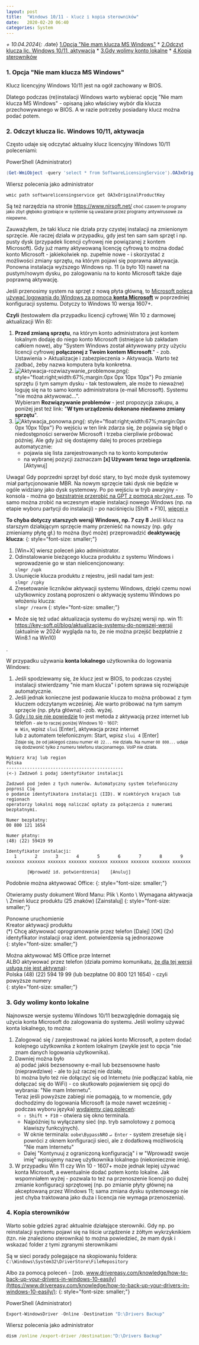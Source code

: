 ```yaml
---
layout: post
title:  "Windows 10/11 - klucz i kopia sterowników"
date:   2020-02-20 06:40
categories: System
---
```



_+ 10.04.2024_{: .date} 
[1.Opcja "Nie mam klucza MS Windows"]({{site.url}}{{site.baseurl}}{{page.url}}#1-opcja-nie-mam-klucza-ms-windows) * 
[2.Odczyt klucza lic. Windows 10/11, aktywacja]({{site.url}}{{site.baseurl}}{{page.url}}#2-odczyt-klucza-lic-windows-1011-aktywacja) * 
[3.Gdy wolimy konto lokalne]({{site.url}}{{site.baseurl}}{{page.url}}#3-gdy-wolimy-konto-lokalne) * 
[4.Kopia sterowników]({{site.url}}{{site.baseurl}}{{page.url}}#4-kopia-sterowników) 

<style>.date{font-size: smaller;color:#828282;}</style>

### 1. Opcja "Nie mam klucza MS Windows"

Klucz licencyjny Windows 10/11 jest na ogół zachowany w BIOS.

Dlatego podczas (re)instalacji Windows warto wybierać opcję "Nie mam klucza MS Windows" - opisaną jako właściwy wybór dla klucza przechowywanego w BIOS. A w razie potrzeby posiadany klucz można podać potem.



### 2. Odczyt klucza lic. Windows 10/11, aktywacja 

Często udaje się odczytać aktualny klucz licencyjny Windows 10/11 poleceniami:

PowerShell (Administrator)
````powershell
(Get-WmiObject -query 'select * from SoftwareLicensingService').OA3xOriginalProductKey
````

Wiersz polecenia jako administrator
````bat
wmic path softwarelicensingservice get OA3xOriginalProductKey
````

Są też narzędzia na stronie 
<https://www.nirsoft.net/>
<small>choć czasem te programy jako zbyt głęboko grzebiące w systemie są uważane przez programy antywirusowe za niepewne</small>.

Zauważyłem, że taki klucz nie działa przy czystej instalacji na zmienionym sprzęcie. Ale raczej działa w przypadku, gdy jest ten sam sam sprzęt i np. pusty dysk (przypadek licencji cyfrowej nie powiązanej z kontem Microsoft). Gdy już mamy aktywowaną licencję cyfrową to można dodać konto Microsoft - jakiekolwiek np. zupełnie nowe - i skorzystać z możliwości zmiany sprzętu, na którym pojawi się poprawna aktywacja. Ponowna instalacja wyższego Windows np. 11 (a było 10) nawet na pustym/nowym dysku, po zalogowaniu na to konto Microsoft także daje poprawną aktywację.

Jeśli przenosimy system na sprzęt z nową płyta główną, to [Microsoft poleca używać logowania do Windows za pomocą **konta Microsoft**](https://support.microsoft.com/pl-pl/windows/ponowne-aktywowanie-systemu-windows-10-po-zmianie-sprz%C4%99towej-2c0e962a-f04c-145b-6ead-fb3fc72b6665) w poprzedniej konfiguracji systemu. Dotyczy to Windows 10 wersja 1607+. 

**Czyli** (testowałem dla przypadku licencji cyfrowej Win 10 z darmowej aktualizacji Win 8):

1. **Przed zmianą sprzętu**, na którym konto administratora jest kontem lokalnym dodaję do niego konto Microsoft (istniejące lub zakładam całkiem nowe), aby "System Windows został aktywowany przy użyciu licencji cyfrowej **połączonej z Twoim kontem Microsoft**." - zob. Ustawienia  > Aktualizacje i zabezpieczenia > Aktywacja. Warto też zadbać, żeby nazwa komputera była konkretna.
2. ![Aktywacja-rozwiazywanie_problemow.png]({{site.baseurl}}/assets/img/Aktywacja-rozwiazywanie_problemow.png "Aktywacja-rozwiazywanie_problemow.png"){: style="float:right;width:67%;margin:0px 0px 10px 10px"} 
Po zmianie sprzętu (i tym samym dysku - tak testowałem, ale może to nieważne) loguję się na to samo konto administratora (e-mail Microsoft). Systemu "nie można aktywować...".  
Wybieram **Rozwiązywanie problemów** - jest propozycja zakupu, 
a poniżej jest też link: "**W tym urządzeniu dokonano niedawno zmiany sprzętu**".
3. ![Aktywacja_ponowna.png]({{site.baseurl}}/assets/img/Aktywacja_ponowna.png "Aktywacja_ponowna.png"){: style="float:right;width:67%;margin:0px 0px 10px 10px"} 
Po wejściu w ten link zdarza się, że pojawia się błąd o niedostępności serwerów Microsoft i trzeba cierpliwie próbować później. Ale gdy już się dostajemy dalej to proces przebiega automatycznie:
    * pojawia się lista zarejestrowanych na to konto komputerów
    * na wybranej pozycji zaznaczam **[x] Używam teraz tego urządzenia**. [Aktywuj]

Uwaga! Gdy poprzedni sprzęt był dość stary, to być może dysk systemowy miał partycjonowanie MBR. Na nowym sprzęcie taki dysk nie będzie w ogóle widziany jako dysk systemowy. Po po wejściu w tryb awaryjny - konsola - można go [bezstratnie przerobić na GPT z pomocą `mbr2gpt.exe`](https://andrzejq.github.io/Office_S_Tips/system/2020/02/20/Backup_dysku_SSD.html#7-bezstratna-konwersja-dysku-z-mbr-na-gpt). To samo można zrobić na wczesnym etapie instalacji nowego Windows (np. na etapie wyboru partycji do instalacji) - po naciśnięciu [Shift + F10], [więcej » ](https://andrzejq.github.io/Office_S_Tips/system/2020/02/20/Backup_dysku_SSD.html#7-bezstratna-konwersja-dysku-z-mbr-na-gpt)


**To chyba dotyczy starszych wersji Windows, np. 7 czy 8**
Jeśli klucz na starszym działającym sprzęcie mamy przenieść na nowszy (np. gdy zmieniamy płytę gł.) to można (być może) przeprowadzić **deaktywację klucza**:
{: style="font-size: smaller;"}

1. [Win+X] wiersz poleceń jako administrator.
2. Odinstalowanie bieżącego klucza produktu z systemu Windows i wprowadzenie go w stan nielicencjonowany:  
`slmgr /upk`
3. Usunięcie klucza produktu z rejestru, jeśli nadal tam jest:  
`slmgr /cpky`
4. Zresetowanie liczników aktywacji systemu Windows, dzięki czemu nowi użytkownicy zostaną poproszeni o aktywację systemu Windows po włożeniu klucza:  
`slmgr /rearm`
{: style="font-size: smaller;"}

* Może się też udać aktualizacja systemu do wyższej wersji np. win 11:  
  <https://key-soft.pl/blog/aktualizacja-systemu-do-nowszej-wersji>  
  (aktualnie w 2024r wygląda na to, że nie można przejść bezpłatnie z Win8.1 na Win10)

.

W przypadku używania **konta lokalnego** użytkownika do logowania Windows: 
1. Jeśli spodziewamy się, że klucz jest w BIOS, to podczas czystej instalacji stwierdzamy "nie mam klucza" i potem sprawa się rozwiązuje automatycznie.
2. Jeśli jednak konieczne jest podawanie klucza to można próbować z tym kluczem odczytanym wcześniej. Ale warto próbować na tym samym sprzęcie (np. płyta główna) -zob. wyżej.
3. [Gdy i to się nie powiedzie](https://answers.microsoft.com/pl-pl/windows/forum/windows_7-windows_install-winactivate/brak-po%C5%82%C4%85czenia-z-microsoft-problem-z/9914049e-e874-4987-95d6-942bc510cb20)  to jest metoda z aktywacją przez internet lub telefon <small> - ale to raczej poniżej Windows 10 - 1607</small>:  
`⊞ Win`, wpisz `slui` [Enter], aktywacja przez internet  
lub z automatem telefonicznym: Start, wpisz `slui 4` [Enter]  
<small>Zdaje się, że od jakiegoś czasu numer `48 22...` nie działa. Na numer `00 800...` udaje się dodzwonić tylko z numeru telefonu stacjonarnego. VoIP nie działa.</small> 

````
Wybierz kraj lub region
Polska
---------------------------------------------
(<-) Zadzwoń i podaj identyfikator instalacji

Zadzwoń pod jeden z tych numerów. Automatyczny system telefoniczny poprosi Cię 
o podanie identyfikatora instalacji (IID). W niektórych krajach lub regionach 
operatorzy lokalni mogę naliczać opłaty za połączenia z numerami bezpłatnymi.

Numer bezpłatny:
00 800 121 1654

Numer płatny:
(48) (22) 59419 99

Identyfikator instalacji:
   1       2       3       4       5       6       7       8       9
xxxxxxx xxxxxxx xxxxxxx xxxxxxx xxxxxxx xxxxxxx xxxxxxx xxxxxxx xxxxxxx

        [Wprowadź id. potwierdzenia]    [Anuluj]
````

Podobnie można aktywować Office:
{: style="font-size: smaller;"}

Otwieramy pusty dokument Word
Manu: Plik \ Konto \ Wymagana aktywacja \ Zmień klucz produktu (25 znaków) [Zainstaluj]
{: style="font-size: smaller;"}

Ponowne uruchomienie  
Kreator aktywacji produktu  
(*) Chcę aktywować oprogramowanie przez telefon [Dalej] [OK] (2x)  
identyfikator instalacji oraz ident. potwierdzenia są jednorazowe  
{: style="font-size: smaller;"}

Można aktywować MS Office prze Internet  
ALBO aktywować przez telefon (działa pomimo komunikatu, [że dla tej wersji usługa nie jest aktywna](https://support.office.com/pl-pl/article/b%C5%82%C4%85d-%E2%80%9Eaktywacja-telefoniczna-nie-jest-ju%C5%BC-obs%C5%82ugiwana-dla-tego-produktu-podczas-aktywowania-pakietu-office-9b016cd2-0811-4cb3-b896-5a6a13177713)):  
Polska (48) (22) 594 19 99 (lub bezpłatne 00 800 121 1654) - czyli powyższe numery  
{: style="font-size: smaller;"}


### 3. Gdy wolimy konto lokalne

Najnowsze wersje systemu Windows 10/11 bezwzględnie domagają się użycia konta Microsoft do zalogowania do systemu. Jeśli wolimy używać konta lokalnego, to można: 
1. Zalogować się / zarejestrować na jakieś konto Microsoft, a potem dodać kolejnego użytkownika z kontem lokalnym (zwykle jest to opcja "nie znam danych logowania użytkownika).
2. Dawniej można było  
    a) podać jakiś bezsensowny e-mail lub bezsensowne hasło (nieprawdziwe) - ale to już raczej nie działa;  
    b) można było też nie dołączyć się od Internetu (nie podłączać kabla, nie dołączać się do WiFi) - co skutkowało pojawieniem się opcji do wybrania: "Nie mam Internetu".  
    Teraz jeśli powyższe zabiegi nie pomagają, to w momencie, gdy dochodzimy do logowania Microsoft (a może nawet wcześniej - podczas wyboru języka) [wydajemy ciąg poleceń](https://windowsbase.pl/pages/w11_bypassnetsetup.html): 
    * `⇧ Shift + F10` - otwiera się okno terminala.
    * Najpóźniej tu wyłączamy sieć (np. tryb samolotowy z pomocą klawiszy funkcyjnych).
    * W oknie terminala: `oobe\BypassNRO` `↵ Enter` - system zresetuje się i powróci z oknem konfiguracji sieci, ale z dodatkową możliwością "Nie mam Internetu"
    * Dalej "Kontynuuj z ograniczoną konfiguracją" i w "Wprowadź swoje imię" wpisujemy nazwę użytkownika lokalnego (niekoniecznie imię).
3. W przypadku Win 11 czy Win 10 - 1607+ może jednak lepiej używać konta Microsoft, a ewentualnie dodać potem konto lokalne. Jak wspomniałem wyżej - pozwala to też na przenoszenie licencji po dużej zmianie konfiguracji sprzętowej (np. po zmianie płyty głównej na akceptowaną przez Windows 11; sama zmiana dysku systemowego nie jest chyba traktowana jako duża i licencja nie wymaga przenoszenia).

### 4. Kopia sterowników

Warto sobie gdzieś zgrać aktualnie działające sterowniki. Gdy np. po reinstalacji systemu pojawi się na liście urządzenie z żółtym wykrzyknikiem (tzn. nie znaleziono sterownika) to można powiedzieć, że mam dysk i wskazać folder z tymi zgranymi sterownikami

Są w sieci porady polegające na skopiowaniu foldera:  
`C:\Windows\System32\DriverStore\FileRepository`

Albo za pomocą poleceń - 
[zob. www.drivereasy.com/knowledge/how-to-back-up-your-drivers-in-windows-10-easily](https://www.drivereasy.com/knowledge/how-to-back-up-your-drivers-in-windows-10-easily/):
{: style="font-size: smaller;"}

PowerShell (Administrator)
````powershell
Export-WindowsDriver -Online -Destination "D:\Drivers Backup"
````

Wiersz polecenia jako administrator
````bat
dism /online /export-driver /destination:"D:\Drivers Backup"
````

<style> pre code {font-size: smaller;} </style>

<!-- {% unless jekyll.environment %} -->
<script>

(function() {
  const images = document.getElementsByTagName('img'); 
  for(let i = 0; i < images.length; i++) {
    images[i].src = images[i].src.replace('%7B%7Bsite.baseurl%7D%7D','..');
  } //{{site.baseurl}} - without spaces!  
})();

</script>
<!-- {% endunless %} -->